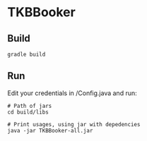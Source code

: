 # TKBBooker

## Build
```
gradle build
```

## Run
Edit your credentials in /Config.java and run:
```
# Path of jars
cd build/libs

# Print usages, using jar with depedencies
java -jar TKBBooker-all.jar
```
